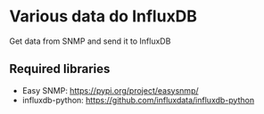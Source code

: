 # Various data do InfluxDB
Get data from SNMP and send it to InfluxDB

## Required libraries
* Easy SNMP: https://pypi.org/project/easysnmp/
* influxdb-python: https://github.com/influxdata/influxdb-python


